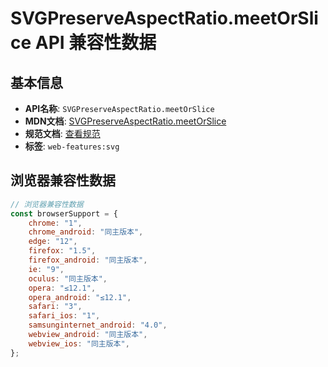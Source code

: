 # SVGPreserveAspectRatio.meetOrSlice API 兼容性数据

## 基本信息

- **API名称**: `SVGPreserveAspectRatio.meetOrSlice`
- **MDN文档**: [SVGPreserveAspectRatio.meetOrSlice](https://developer.mozilla.org/docs/Web/API/SVGPreserveAspectRatio/meetOrSlice)
- **规范文档**: [查看规范](https://svgwg.org/svg2-draft/coords.html#__svg__SVGPreserveAspectRatio__meetOrSlice)
- **标签**: `web-features:svg`

## 浏览器兼容性数据

```javascript
// 浏览器兼容性数据
const browserSupport = {
    chrome: "1",
    chrome_android: "同主版本",
    edge: "12",
    firefox: "1.5",
    firefox_android: "同主版本",
    ie: "9",
    oculus: "同主版本",
    opera: "≤12.1",
    opera_android: "≤12.1",
    safari: "3",
    safari_ios: "1",
    samsunginternet_android: "4.0",
    webview_android: "同主版本",
    webview_ios: "同主版本",
};

```

